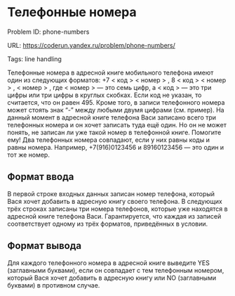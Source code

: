 # Телефонные номера

Problem ID: phone-numbers

URL: https://coderun.yandex.ru/problem/phone-numbers/

Tags: line handling

Телефонные номера в адресной книге мобильного телефона имеют один из следующих форматов: +7 $\lt$ код $\gt$ $\lt$ номер $\gt$ , 8 $\lt$ код $\gt$ $\lt$ номер $\gt$ , $\lt$ номер $\gt$ ,
где $\lt$ номер $\gt$ — это семь цифр, а $\lt$ код $\gt$ — это три цифры или три цифры в круглых скобках. Если код не указан, то считается, что он равен  495. Кроме того, в записи телефонного номера может стоять знак “-” между любыми двумя цифрами (см. пример).
На данный момент в адресной книге телефона Васи записано всего три телефонных номера и он хочет записать туда ещё один. Но он не может понять, не записан ли уже такой номер в телефонной книге. Помогите ему!
Два телефонных номера совпадают, если у них равны коды и равны номера. Например, +7(916)0123456 и 89160123456 — это один и тот же номер.


## Формат ввода

В первой строке входных данных записан номер телефона, который Вася хочет добавить в адресную книгу своего телефона. В следующих трёх строках записаны три номера телефонов, которые уже находятся в адресной книге телефона Васи.
Гарантируется, что каждая из записей соответствует одному из трёх форматов, приведённых в условии.


## Формат вывода

Для каждого телефонного номера в адресной книге выведите YES (заглавными буквами), если он совпадает с тем телефонным номером, который Вася хочет добавить в адресную книгу или NO (заглавными буквами) в противном случае.


